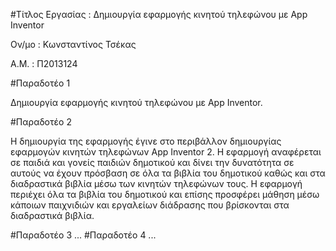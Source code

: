 #Τίτλος Εργασίας : Δημιουργία εφαρμογής κινητού τηλεφώνου με App Inventor

Ον/μο : Κωνσταντίνος Τσέκας

A.M. : Π2013124

#Παραδοτέο 1

Δημιουργία εφαρμογής κινητού τηλεφώνου με App Inventor.

#Παραδοτέο 2

Η δημιουργία της εφαρμογής έγινε στο περιβάλλον δημιουργίας εφαρμογών κινητών τηλεφώνων App Inventor 2. Η εφαρμογή αναφέρεται σε παιδιά και γονείς παιδιών δημοτικού και δίνει την δυνατότητα σε αυτούς να έχουν πρόσβαση σε όλα τα βιβλία του δημοτικού καθώς και στα διαδραστικά βιβλία μέσω των κινητών τηλεφώνων τους. Η εφαρμογή περιέχει όλα τα βιβλία του δημοτικού και επίσης προσφέρει μάθηση μέσω κάποιων παιχνιδιών και εργαλείων διάδρασης που βρίσκονται στα διαδραστικά βιβλία.

#Παραδοτέο 3 
...
#Παραδοτέο 4
...
